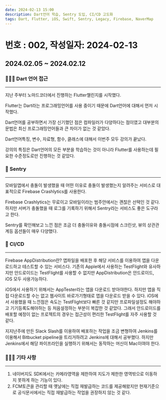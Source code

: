 ```yaml
---
date: 2024-02-13 15:00
description: Dart언어 학습, Sentry 도입, CI/CD 고도화
tags: Dart, Flutter, iOS, Swift, Sentry, Legacy, Firebase, NaverMap
---
```

# 번호 : 002, 작성일자: 2024-02-13

## 2024.02.05 ~ 2024.02.12
### 🚴🏻‍♂️ Dart 언어 접근
---

지난 주부터 노마드코더에서 진행하는 Flutter챌린지를 시작했다.

Flutter는 Dart라는 프로그래밍언어를 사용 중이기 때문에 Dart언어에 대해서 먼저 시작했다.

Dart언어를 공부하면서 가장 신기했던 점은 컴파일러가 다양하다는 점이였고 대부분의 문법은 최신 프로그래밍언어들과 큰 차이가 없는 것 같았다.

Dart언어특징, 변수, 자료형, 함수, 클래스에 대해서 이번주 모두 강의가 끝났다.

강의의 특징은 Dart언어의 모든 부분을 학습하는 것이 아니라 Flutter를 사용하는데 필요한 수준정도로만 진행하는 것 같았다.

### 🚀 Sentry
---

모바일앱에서 충돌이 발생했을 때 어떤 이유로 충돌이 발생했는지 알려주는 서비스로 대표적으로 Firebase Crashlytics를 사용한다.

Firebase Crashlytics는 무료이고 모바일이라는 범주안에서는 괜찮은 선택인 것 같다. 하지만 서버가 충돌했을 때 로그를 기록하기 위해서 Sentry라는 서비스도 좋은 도구라고 한다.

Sentry를 확인해보고 느낀 점은 조금 더 충돌이유와 충돌시점에 스크린샷, 뷰의 상관관계등 옵션들이 매우 다양했다.

### 🛫 CI/CD
---
Firebase AppDistribution란? 앱파일을 배포한 후 해당 서비스를 이용하여 앱을 다운로드하고 테스트할 수 있는 서비스다.
기존의 Apple에서 사용하는 TestFlight와 유사하지만 안드로이드는 TestFlight를 사용할 수 없지만 AppDistribution은 안드로이드, iOS 모두 사용가능하다.

iOS에서 사용하기 위해서는 AppTester라는 앱을 다운로드 받아야한다. 하지만 앱을 직접 다운로드할 수는 없고 웹사이트 바로가기형태로 앱을 다운로드 받을 수 있다.
iOS에서 사용했을 때 느낀점은 속도는 TestFlight보다 빠른 것 같지만 프로파일설정도 해야하고 기기등록도해야하는 등 처음설정하는 부분이 복잡한 것 같았다.
그래서 안드로이드를 배포할 예정이 없는 프로젝트의 경우는 접근성이 편리한 TestFlight를 자주 사용할 것 같다.

지지난주에 만든 Slack Slash를 이용하여 배포하는 작업을 조금 변형하여 Jenkins를 이용해서 Bitbucket pipeline을 트리거하려고 Jenkins에 대해서 공부했다.
하지만 Jenkins에서 해당 파이프라인을 실행하기 위해서는 동작하는 머신이 Mac이여야 한다.

### 🙋🏻‍♂️ 기타 사항
---
1. 네이버지도 SDK에서는 카메라영역을 제한하여 지도가 제한한 영역밖으로 이동하지 못하게 하는 기능이 있다.
2. FCM토큰을 관리할 때 옛날에는 직접 재발급하는 코드를 제공해왔지만 현재기준으로 공식문서에서는 직접 재발급하는 작업을 권장하지 않는 것 같다.


